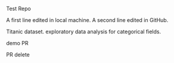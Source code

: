 Test Repo

A first line edited in local machine. 
A second line edited in GitHub.

Titanic dataset. 
exploratory data analysis for categorical fields. 

demo PR

PR delete
